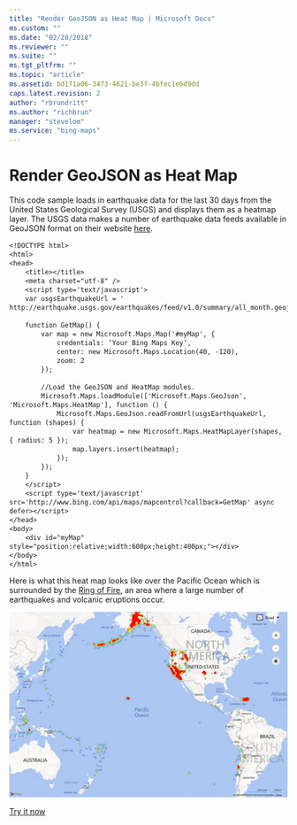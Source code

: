 ```yaml
---
title: "Render GeoJSON as Heat Map | Microsoft Docs"
ms.custom: ""
ms.date: "02/28/2018"
ms.reviewer: ""
ms.suite: ""
ms.tgt_pltfrm: ""
ms.topic: "article"
ms.assetid: bd171a06-3473-4621-be3f-4bfec1e6d9dd
caps.latest.revision: 2
author: "rbrundritt"
ms.author: "richbrun"
manager: "stevelom"
ms.service: "bing-maps"
---
```

# Render GeoJSON as Heat Map
This code sample loads in earthquake data for the last 30 days from the United States Geological Survey (USGS) and displays them as a heatmap layer. The USGS data makes a number of earthquake data feeds available in GeoJSON format on their website [here](http://earthquake.usgs.gov/earthquakes/feed/v1.0/geojson.php). 

```
<!DOCTYPE html>
<html>
<head>
    <title></title>
    <meta charset="utf-8" />
	<script type='text/javascript'>
    var usgsEarthquakeUrl = ' http://earthquake.usgs.gov/earthquakes/feed/v1.0/summary/all_month.geojson';

    function GetMap() {
        var map = new Microsoft.Maps.Map('#myMap', {
            credentials: ‘Your Bing Maps Key’,
            center: new Microsoft.Maps.Location(40, -120),
            zoom: 2
        });

        //Load the GeoJSON and HeatMap modules.
        Microsoft.Maps.loadModule(['Microsoft.Maps.GeoJson', 'Microsoft.Maps.HeatMap'], function () {
            Microsoft.Maps.GeoJson.readFromUrl(usgsEarthquakeUrl, function (shapes) {
                var heatmap = new Microsoft.Maps.HeatMapLayer(shapes, { radius: 5 });
                map.layers.insert(heatmap);
            });
        });
    }
    </script>
    <script type='text/javascript' src='http://www.bing.com/api/maps/mapcontrol?callback=GetMap' async defer></script>
</head>
<body>
    <div id="myMap" style="position:relative;width:600px;height:400px;"></div>
</body>
</html>
```

Here is what this heat map looks like over the Pacific Ocean which is surrounded by the [Ring of Fire](https://en.wikipedia.org/wiki/Ring_of_Fire), an area where a large number of earthquakes and volcanic eruptions occur. 

![Ring of Fire on a Map](../../media/bmv8-ringoffireexample-map.png)

[Try it now](http://www.bing.com/api/maps/sdk/mapcontrol/isdk#heatMapFromGeoJson+JS)